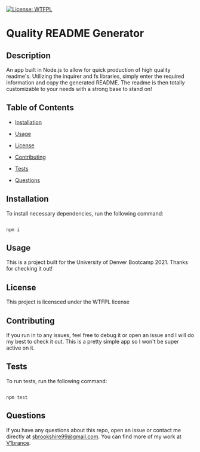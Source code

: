 [![License: WTFPL](https://img.shields.io/badge/License-WTFPL-brightgreen.svg)](http://www.wtfpl.net/about/)

# Quality README Generator

## Description

An app built in Node.js to allow for quick production of high quality readme's. Utilizing the inquirer and fs libraries, simply enter the required information and copy the generated README. The readme is then totally customizable to your needs with a strong base to stand on!

## Table of Contents

- [Installation](#installation)

- [Usage](#usage)

- [License](#license)

- [Contributing](#contributing)

- [Tests](#tests)

- [Questions](#questions)

## Installation

To install necessary dependencies, run the following command:

```

npm i

```

## Usage

This is a project built for the University of Denver Bootcamp 2021. Thanks for checking it out!

## License

This project is licensced under the WTFPL license

## Contributing

If you run in to any issues, feel free to debug it or open an issue and I will do my best to check it out. This is a pretty simple app so I won't be super active on it.

## Tests

To run tests, run the following command:

```

npm test

```

## Questions

If you have any questions about this repo, open an issue or contact me directly at sbrookshire99@gmail.com. You can find more of my work at [V1brance](https://www.github.com/V1brance).
